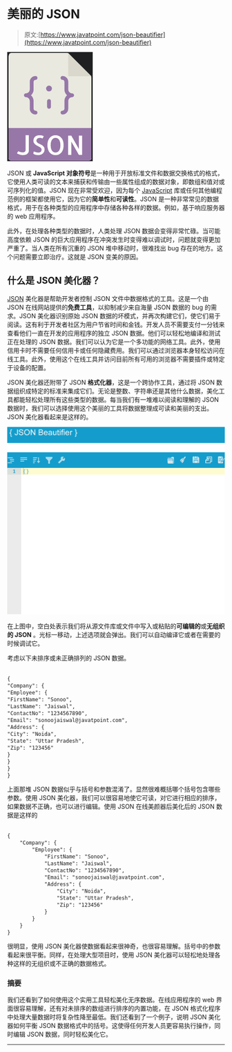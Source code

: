 # 美丽的 JSON

> 原文:[https://www.javatpoint.com/json-beautifier](https://www.javatpoint.com/json-beautifier)

![JSON Beautifier](img/a8870a0750b3918c3cdab0ff33f87df5.png)

JSON 或 **JavaScript 对象符号**是一种用于开放标准文件和数据交换格式的格式，它使用人类可读的文本来捕获和传输由一些属性组成的数据对象，即数组和值对或可序列化的值。JSON 现在非常受欢迎，因为每个 [JavaScript](https://www.javatpoint.com/javascript-tutorial) 库或任何其他编程范例的框架都使用它，因为它的**简单性**和**可读性**。JSON 是一种非常常见的数据格式，用于在各种类型的应用程序中存储各种各样的数据。例如，基于响应服务器的 web 应用程序。

此外，在处理各种类型的数据时，人类处理 JSON 数据会变得非常忙碌。当可能高度依赖 JSON 的巨大应用程序在冲突发生时变得难以调试时，问题就变得更加严重了。当人类在所有沉重的 JSON 堆中移动时，很难找出 bug 存在的地方。这个问题需要立即治疗。这就是 JSON 变美的原因。

## 什么是 JSON 美化器？

[JSON](https://www.javatpoint.com/json-tutorial) 美化器是帮助开发者控制 JSON 文件中数据格式的工具。这是一个由 JSON 在线网站提供的**免费工具**，以抑制减少来自海量 JSON 数据的 bug 的需求。JSON 美化器识别原始 JSON 数据的坏模式，并再次构建它们，使它们易于阅读。这有利于开发者社区为用户节省时间和金钱。开发人员不需要支付一分钱来查看他们一直在开发的应用程序的独立 JSON 数据。他们可以轻松地编译和测试正在处理的 JSON 数据。我们可以认为它是一个多功能的网络工具。此外，使用信用卡时不需要任何信用卡或任何隐藏费用。我们可以通过浏览器本身轻松访问在线工具。此外，使用这个在线工具并访问目前所有可用的浏览器不需要插件或特定于设备的配置。

JSON 美化器还附带了 JSON **格式化器**，这是一个跨协作工具，通过将 JSON 数据组织成特定的标准来集成它们。无论是整数、字符串还是其他什么数据，美化工具都能轻松处理所有这些类型的数据。每当我们有一堆难以阅读和理解的 JSON 数据时，我们可以选择使用这个美丽的工具将数据整理成可读和美丽的支出。JSON 美化器看起来是这样的。

![JSON Beautifier](img/2e0a65a123f9c8ca37ade5552a990eec.png)

在上图中，空白处表示我们将从源文件库或文件中写入或粘贴的**可编辑的**或**无组织的 JSON** 。光标一移动，上述选项就会弹出。我们可以自动编译它或者在需要的时候调试它。

考虑以下未排序或未正确排列的 JSON 数据。

```

{
"Company": {
"Employee": {
"FirstName": "Sonoo",
"LastName": "Jaiswal",
"ContactNo": "1234567890",
"Email": "sonoojaiswal@javatpoint.com",
"Address": {
"City": "Noida",
"State": "Uttar Pradesh",
"Zip": "123456"
}
}
}
}

```

上面那堆 JSON 数据似乎与括号和参数混淆了。显然很难概括哪个括号包含哪些参数。使用 JSON 美化器，我们可以很容易地使它可读，对它进行相应的排序，如果数据不正确，也可以进行编辑。使用 JSON 在线美颜器后美化后的 JSON 数据是这样的

```

{
    "Company": {
        "Employee": {
            "FirstName": "Sonoo",
            "LastName": "Jaiswal",
            "ContactNo": "1234567890",
            "Email": "sonoojaiswal@javatpoint.com",
            "Address": {
                "City": "Noida",
                "State": "Uttar Pradesh",
                "Zip": "123456"
            }
        }
    }
}

```

很明显，使用 JSON 美化器使数据看起来很神奇，也很容易理解。括号中的参数看起来很平衡。同样，在处理大型项目时，使用 JSON 美化器可以轻松地处理各种这样的无组织或不正确的数据格式。

### 摘要

我们还看到了如何使用这个实用工具轻松美化无序数据。在线应用程序的 web 界面很容易理解，还有对未排序的数组进行排序的内置功能，在 JSON 格式化程序中处理大量数据时将复杂性降至最低。我们还看到了一个例子，说明 JSON 美化器如何平衡 JSON 数据格式中的括号。这使得任何开发人员更容易执行操作，同时编辑 JSON 数据，同时轻松美化它。

* * *